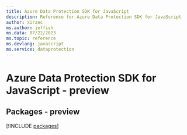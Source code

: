 ```yaml
---
title: Azure Data Protection SDK for JavaScript
description: Reference for Azure Data Protection SDK for JavaScript
author: xirzec
ms.author: jeffish
ms.data: 07/22/2023
ms.topic: reference
ms.devlang: javascript
ms.service: dataprotection
---
```

# Azure Data Protection SDK for JavaScript - preview
## Packages - preview
[!INCLUDE [packages](data-protection-index.md)]